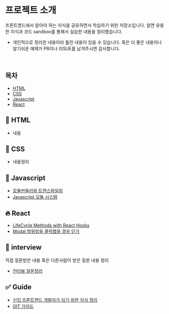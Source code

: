 # 프로젝트 소개

프론트엔드에서 알아야 하는 지식을 공유하면서 학습하기 위한 저장소입니다. 알면 유용한 지식과 코드 sandbox를 통해서 실습한 내용을 정리했습니다.

* 개인적으로 정리한 내용이라 틀린 내용이 있을 수 있습니다. 혹은 더 좋은 내용이나 알기쉬운 예제가 PR이나 ISSUE를 남겨주시면 감사합니다.

<br>

## 목차

* [HTML](#memo-HTML)
* [CSS](#art-CSS)
* [Javascript](#rocket-Javascript)
* [React](#fire-React)

## :memo:  HTML

* 내용

## :art:  CSS

* 내용정리

## :rocket:  Javascript
* [모듈번들러와 트랜스파일링](#)
* [Javascript 모듈 시스템](https://github.com/choiwono/frontend-knowlege/blob/master/memo/Javascript/module.md)

## :fire:  React

* [LifeCycle Methods with React Hooks](https://github.com/choiwono/frontend-knowlege/blob/master/memo/React/LifeCycleMethodsWithHooks.md)
* [Modal 범위밖을 클릭했을 경우 닫기](https://usehooks.com/useOnClickOutside/)

## :pencil:  interview

직접 질문받은 내용 혹은 다른사람이 받은 질문 내용 정리

* [인터뷰 질문정리](https://github.com/choiwono/frontend-knowlege/blob/master/memo/interview/Question.md)

## :white_check_mark:  Guide

* [신입 프론트엔드 개발자가 되기 위한 지식 정리](https://github.com/choiwono/frontend-knowlege/blob/master/memo/Guide/ForFrontendDeveloperKnow.md)
* [GIT 가이드](https://github.com/choiwono/git-guide)
